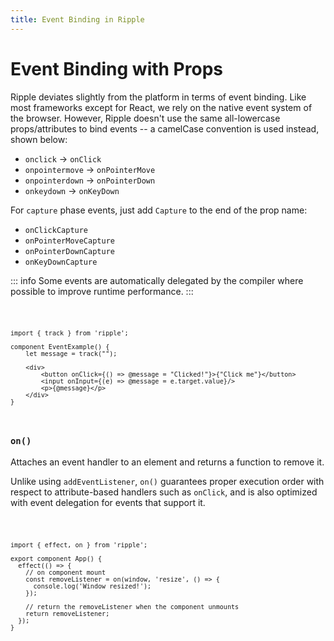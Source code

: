 ```yaml
---
title: Event Binding in Ripple
---
```


# Event Binding with Props

Ripple deviates slightly from the platform in terms of event binding. Like most
frameworks except for React, we rely on the native event system of the browser.
However, Ripple doesn't use the same all-lowercase props/attributes to bind
events -- a camelCase convention is used instead, shown below:

- `onclick` -> `onClick`
- `onpointermove` -> `onPointerMove`
- `onpointerdown` -> `onPointerDown`
- `onkeydown` -> `onKeyDown`

For `capture` phase events, just add `Capture` to the end of the prop name:

- `onClickCapture`
- `onPointerMoveCapture`
- `onPointerDownCapture`
- `onKeyDownCapture`

::: info
Some events are automatically delegated by the compiler where possible
to improve runtime performance.
:::

<Code>

```ripple
import { track } from 'ripple';

component EventExample() {
	let message = track("");

	<div>
		<button onClick={() => @message = "Clicked!"}>{"Click me"}</button>
		<input onInput={(e) => @message = e.target.value}/>
		<p>{@message}</p>
	</div>
}
```

</Code>

### `on()`

Attaches an event handler to an element and returns a function to remove it.

Unlike using `addEventListener`, `on()` guarantees proper execution order with
respect to attribute-based handlers such as `onClick`, and is also optimized
with event delegation for events that support it.

<Code console>

```ripple
import { effect, on } from 'ripple';

export component App() {
  effect(() => {
    // on component mount
    const removeListener = on(window, 'resize', () => {
      console.log('Window resized!');
    });

    // return the removeListener when the component unmounts
    return removeListener;
  });
}
```

</Code>
